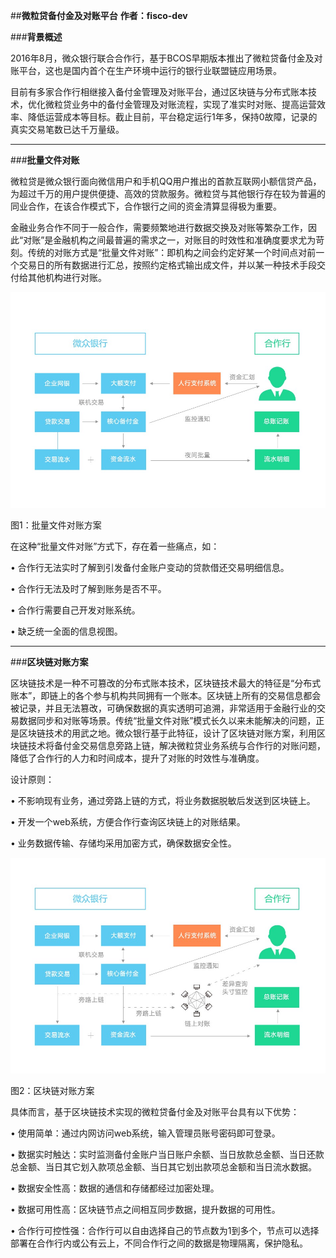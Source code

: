 ##**微粒贷备付金及对账平台**
**作者：fisco-dev**  


###**背景概述**

2016年8月，微众银行联合合作行，基于BCOS早期版本推出了微粒贷备付金及对账平台，这也是国内首个在生产环境中运行的银行业联盟链应用场景。

 

目前有多家合作行相继接入备付金管理及对账平台，通过区块链与分布式账本技术，优化微粒贷业务中的备付金管理及对账流程，实现了准实时对账、提高运营效率、降低运营成本等目标。截止目前，平台稳定运行1年多，保持0故障，记录的真实交易笔数已达千万量级。

** **

###**批量文件对账**

微粒贷是微众银行面向微信用户和手机QQ用户推出的首款互联网小额信贷产品，为超过千万的用户提供便捷、高效的贷款服务。微粒贷与其他银行存在较为普遍的同业合作，在该合作模式下，合作银行之间的资金清算显得极为重要。

 

金融业务合作不同于一般合作，需要频繁地进行数据交换及对账等繁杂工作，因此“对账”是金融机构之间最普遍的需求之一，对账目的时效性和准确度要求尤为苛刻。传统的对账方式是“批量文件对账”：即机构之间会约定好某一个时间点对前一个交易日的所有数据进行汇总，按照约定格式输出成文件，并以某一种技术手段交付给其他机构进行对账。

![图1：批量文件对账方案](./images/pic1.jpg)                            

图1：批量文件对账方案

 

在这种“批量文件对账”方式下，存在着一些痛点，如：

•      合作行无法实时了解到引发备付金账户变动的贷款借还交易明细信息。

•      合作行无法及时了解到账务是否不平。

•      合作行需要自己开发对账系统。

•      缺乏统一全面的信息视图。

** **

###**区块链对账方案**

区块链技术是一种不可篡改的分布式账本技术，区块链技术最大的特征是“分布式账本”，即链上的各个参与机构共同拥有一个账本。区块链上所有的交易信息都会被记录，并且无法篡改，可确保数据的真实透明可追溯，非常适用于金融行业的交易数据同步和对账等场景。传统“批量文件对账”模式长久以来未能解决的问题，正是区块链技术的用武之地。微众银行基于此特征，设计了区块链对账方案，利用区块链技术将备付金交易信息旁路上链，解决微粒贷业务系统与合作行的对账问题，降低了合作行的人力和时间成本，提升了对账的时效性与准确度。

设计原则：

•      不影响现有业务，通过旁路上链的方式，将业务数据脱敏后发送到区块链上。

•      开发一个web系统，方便合作行查询区块链上的对账结果。

•      业务数据传输、存储均采用加密方式，确保数据安全性。

 ![图2：区块链对账方案](./images/pic2.jpg)

图2：区块链对账方案

 

具体而言，基于区块链技术实现的微粒贷备付金及对账平台具有以下优势：

•      使用简单：通过内网访问web系统，输入管理员账号密码即可登录。

•      数据实时触达：实时监测备付金账户当日账户余额、当日放款总金额、当日还款总金额、当日其它划入款项总金额、当日其它划出款项总金额和当日流水数据。

•      数据安全性高：数据的通信和存储都经过加密处理。

•      数据可用性高：区块链节点之间相互同步数据，提升数据的可用性。

•      合作行可控性强：合作行可以自由选择自己的节点数为1到多个，节点可以选择部署在合作行内或公有云上，不同合作行之间的数据是物理隔离，保护隐私。

 